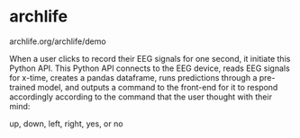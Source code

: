 # archlife
archlife.org/archlife/demo

When a user clicks to record their EEG signals for one second, it initiate this Python API. This Python API connects to the EEG device, reads EEG signals for x-time, creates a pandas dataframe, runs predictions through a pre-trained model, and outputs a command to the front-end for it to respond accordingly according to the command that the user thought with their mind:

up, down, left, right, yes, or no
